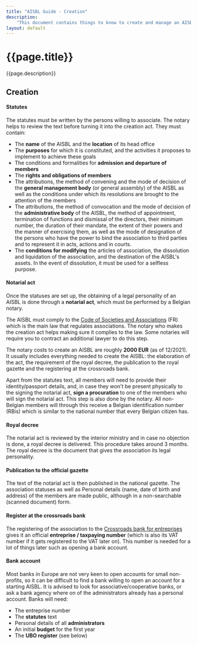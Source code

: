 ```yaml
---
title: "AISBL Guide - Creation"
description:
    "This document contains things to know to create and manage an AISBL (International non-profit association seated in Belgium). We fill information here as we learn it, so don't expect to find here complete, definitive information."
layout: default
---
```


# {{page.title}}

{{page.description}}


## Creation

#### Statutes

The statutes must be written by the persons willing to associate.  The notary helps to review the text before turning it into the creation act. They must contain:

* The **name** of the AISBL and the **location** of its head office
* The **purposes** for which it is constituted, and the activities it proposes to implement to achieve these goals
* The conditions and formalities for **admission and departure of members** 
* The **rights and obligations of members**
* The attributions, the method of convening and the mode of decision of the **general management body** (or general assembly) of the AISBL as well as the conditions under which its resolutions are brought to the attention of the members
* The attributions, the method of convocation and the mode of decision of the **administrative body** of the AISBL, the method of appointment, termination of functions and dismissal of the directors, their minimum number, the duration of their mandate, the extent of their powers and the manner of exercising them, as well as the mode of designation of the persons who have the power to bind the association to  third parties and to represent it in acts, actions and in courts.
* The **conditions for modifying** the articles of association, the dissolution and liquidation of the association, and the destination of the AISBL's assets. In the event of dissolution, it must be used for a selfless purpose.

#### Notarial act

Once the statuses are set up, the obtaining of a legal personality of an AISBL is done through a **notarial act**, which must be performed by a Belgian notary.

The AISBL must comply to the [Code of Societies and Associations](https://www.ejustice.just.fgov.be/cgi_loi/change_lg.pl?language=fr&la=F&cn=2019032309&table_name=loi) (FR) which is the main law that regulates associations. The notary who makes the creation act helps making sure it complies to the law. Some notaries will require you to contract an additional lawyer to do this step.

The notary costs to create an AISBL are roughly **2000 EUR** (as of 12/2021). It usually includes everything needed to create the AISBL: the elaboration of the act, the requirement of the royal decree, the publication to the royal gazette and the registering at the crossroads bank.

Apart from the statutes text, all members will need to provide their identity/passport details, and, in case they won't be present physically to the signing the notarial act, **sign a procuration** to one of the members who will sign the notarial act. This step is also done by the notary. All non-Belgian members will through this receive a Belgian identification number (RBis) which is similar to the national number that every Belgian citizen has.

#### Royal decree

The notarial act is reviewed by the interior ministry and in case no objection is done, a royal decree is delivered. This procedure takes around 3 months. The royal decree is the document that gives the association its legal personality.

#### Publication to the official gazette

The text of the notarial act is then published in the national gazette. The association statuses as well as Personal details (name, date of birth and address) of the members are made public, although in a non-searchable (scanned document) form.

#### Register at the crossroads bank

The registering of the association to the [Crossroads bank for entreprises](https://kbopub.economie.fgov.be/kbopub/zoeknummerform.html) gives it an official **entreprise / taxpaying number** (which is also its VAT number if it gets registered to the VAT later on). This number is needed for a lot of things later such as opening a bank account.

#### Bank account

Most banks in Europe are not very keen to open accounts for small non-profits, so it can be difficult to find a bank willing to open an account for a starting AISBL. It is advised to look for associative/cooperative banks, or ask a bank agency where on of the administrators already has a personal account. Banks will need:

* The entreprise number
* The **statutes** text
* Personal details of all **administrators**
* An initial **budget** for the first year
* The **UBO register** (see below)
